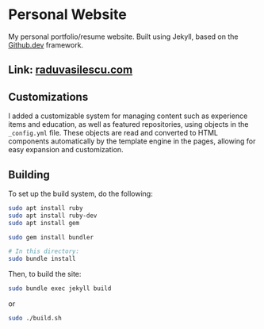 # Personal Website

My personal portfolio/resume website. Built using Jekyll, based on the [Github.dev](http://github.dev) framework.

## Link: [raduvasilescu.com](http://raduvasilescu.com)

## Customizations

I added a customizable system for managing content such as experience items and education, as well as featured repositories,
using objects in the `_config.yml` file. These objects are read and converted to HTML components automatically by the template
engine in the pages, allowing for easy expansion and customization.


## Building

To set up the build system, do the following:

```bash
sudo apt install ruby
sudo apt install ruby-dev
sudo apt install gem

sudo gem install bundler

# In this directory:
sudo bundle install
```

Then, to build the site:

```bash
sudo bundle exec jekyll build
```

or

```bash
sudo ./build.sh
```

